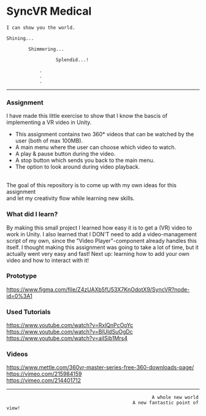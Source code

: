 # SyncVR Medical

```
I can show you the world.

Shining...
        
        Shimmering...

                  Splendid...!

            .
            .
            .    
 ```  
---
### Assignment
I have made this little exercise to show that I know the bascis of implementing a VR video in Unity. 
- This assignment contains two 360* videos that can be watched by the user (both of max 100MB).
- A main menu where the user can choose which video to watch.
- A play & pause button during the video.
- A stop button which sends you back to the main menu.
- The option to look around during video playback.

<br>The goal of this repository is to come up with my own ideas for this assignment <br>
and let my creativity flow while learning new skills. 
<br>

### What did I learn?
By making this small project I learned how easy it is to get a (VR) video to work in Unity. 
I also learned that I DON'T need to add a video-management script of my own, 
since the "Video Player"-component already handles this itself. 
I thought making this assignment was going to take a lot of time, but it actually went very easy and fast!
Next up: learning how to add your own video and how to interact with it!

### Prototype
https://www.figma.com/file/Z4zUAXb5fU53X7KnOdotX9/SyncVR?node-id=0%3A1 <br>

### Used Tutorials
https://www.youtube.com/watch?v=RxlQnPcOoYc <br>
https://www.youtube.com/watch?v=BlUldSuOgDc <br>
https://www.youtube.com/watch?v=aiISib1Mrs4 <br>

### Videos
https://www.mettle.com/360vr-master-series-free-360-downloads-page/ <br>
https://vimeo.com/215984159 <br>
https://vimeo.com/214401712 <br>

---

                                                         A whole new world 
                                                  A new fantastic point of view!
